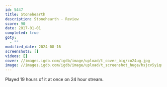 ```yaml
---
id: 5447
title: Stonehearth
description: Stonehearth - Review
score: 90
date: 2017-01-01
completed: true
goty:
  - ""
modified_date: 2024-08-16
screenshots: []
videos: []
cover: //images.igdb.com/igdb/image/upload/t_cover_big/co24ug.jpg
image: //images.igdb.com/igdb/image/upload/t_screenshot_huge/hsjcv5y1qrobztv0b57x.jpg
---
```

Played 19 hours of it at once on 24 hour stream.